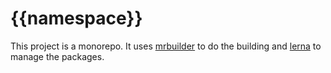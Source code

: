 {{namespace}}
===
This project is a monorepo.  It uses [mrbuilder](https://github.com/mr-builder/mrbuilder) to do
the building and [lerna](https://lernajs.io) to manage the packages.